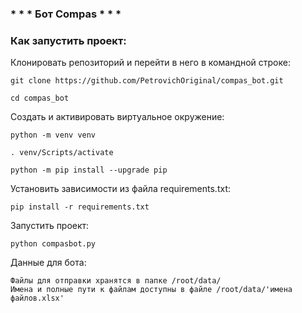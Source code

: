 ### *   *   *   Бот Compas  *   *   *

### Как запустить проект:

Клонировать репозиторий и перейти в него в командной строке:

```
git clone https://github.com/PetrovichOriginal/compas_bot.git
```

```
cd compas_bot
```

Cоздать и активировать виртуальное окружение:

```
python -m venv venv
```

```
. venv/Scripts/activate
```

```
python -m pip install --upgrade pip
```

Установить зависимости из файла requirements.txt:

```
pip install -r requirements.txt
```

Запустить проект:

```
python compasbot.py
```

Данные для бота:

```
Файлы для отправки хранятся в папке /root/data/
Имена и полные пути к файлам доступны в файле /root/data/'имена файлов.xlsx'
```